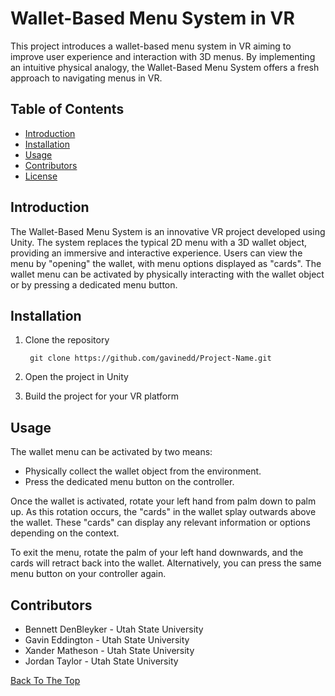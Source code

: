 # Wallet-Based Menu System in VR

This project introduces a wallet-based menu system in VR aiming to improve user experience and interaction with 3D menus. By implementing an intuitive physical analogy, the Wallet-Based Menu System offers a fresh approach to navigating menus in VR.

## Table of Contents

- [Introduction](#introduction)
- [Installation](#installation)
- [Usage](#usage)
- [Contributors](#contributors)
- [License](#license)

## Introduction

The Wallet-Based Menu System is an innovative VR project developed using Unity. The system replaces the typical 2D menu with a 3D wallet object, providing an immersive and interactive experience. Users can view the menu by "opening" the wallet, with menu options displayed as "cards". The wallet menu can be activated by physically interacting with the wallet object or by pressing a dedicated menu button.

## Installation

1. Clone the repository

        git clone https://github.com/gavinedd/Project-Name.git

2. Open the project in Unity
3. Build the project for your VR platform

## Usage

The wallet menu can be activated by two means:

- Physically collect the wallet object from the environment.
- Press the dedicated menu button on the controller.

Once the wallet is activated, rotate your left hand from palm down to palm up. As this rotation occurs, the "cards" in the wallet splay outwards above the wallet. These "cards" can display any relevant information or options depending on the context.

To exit the menu, rotate the palm of your left hand downwards, and the cards will retract back into the wallet. Alternatively, you can press the same menu button on your controller again.

## Contributors

- Bennett DenBleyker - Utah State University
- Gavin Eddington - Utah State University
- Xander Matheson - Utah State University
- Jordan Taylor - Utah State University

[Back To The Top](#wallet-based-menu-system-in-vr)

